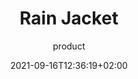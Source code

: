 ---
title: "Rain Jacket"
date: 2021-09-16T12:36:19+02:00
draft: false
author: 'product'
image1: 'hello'
---
